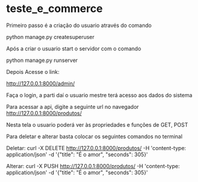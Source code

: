 # teste_e_commerce

Primeiro passo é a criação do usuario através do comando

python manage.py createsuperuser

Após a criar o usuario start o servidor com o comando

python manage.py runserver

Depois Acesse o link:

http://127.0.0.1:8000/admin/

Faça o login, a parti daí o usuario mestre terá acesso aos dados do sistema

Para acessar a api, digite a seguinte url no navegador
http://127.0.0.1:8000/produtos/

Nesta tela o usuario poderá ver às propriedades e funções de GET, POST 

Para deletar e alterar basta colocar os seguintes comandos no terminal 

Deletar: curl -X DELETE http://127.0.0.1:8000/produtos/ -H 'content-type: application/json' -d '{"title": "É o amor", "seconds": 305}'

Alterar: curl -X PUSH http://127.0.0.1:8000/produtos/ -H 'content-type: application/json' -d '{"title": "É o amor", "seconds": 305}'
